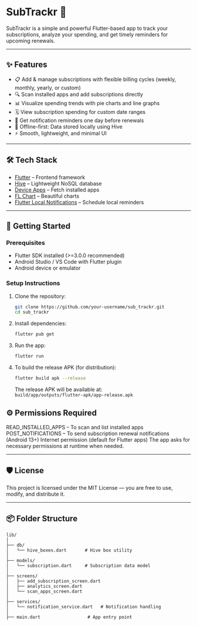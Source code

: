 # SubTrackr 📱

SubTrackr is a simple and powerful Flutter-based app to track your subscriptions, analyze your spending, and get timely reminders for upcoming renewals.

---

## ✨ Features

- 📋 Add & manage subscriptions with flexible billing cycles (weekly, monthly, yearly, or custom)
- 🔍 Scan installed apps and add subscriptions directly
- 📊 Visualize spending trends with pie charts and line graphs
- 🗓 View subscription spending for custom date ranges
- 🔔 Get notification reminders one day before renewals
- 💾 Offline-first: Data stored locally using Hive
- ⚡ Smooth, lightweight, and minimal UI

---

## 🛠 Tech Stack

- [Flutter](https://flutter.dev/) – Frontend framework
- [Hive](https://docs.hivedb.dev/) – Lightweight NoSQL database
- [Device Apps](https://pub.dev/packages/device_apps) – Fetch installed apps
- [FL Chart](https://pub.dev/packages/fl_chart) – Beautiful charts
- [Flutter Local Notifications](https://pub.dev/packages/flutter_local_notifications) – Schedule local reminders

---

## 🚀 Getting Started

### Prerequisites

- Flutter SDK installed (>=3.0.0 recommended)
- Android Studio / VS Code with Flutter plugin
- Android device or emulator

### Setup Instructions

1. Clone the repository:

    ```bash
    git clone https://github.com/your-username/sub_trackr.git
    cd sub_trackr
    ```

2. Install dependencies:

    ```bash
    flutter pub get
    ```

3. Run the app:

    ```bash
    flutter run
    ```

4. To build the release APK (for distribution):

    ```bash
    flutter build apk --release
    ```

   The release APK will be available at:  
   `build/app/outputs/flutter-apk/app-release.apk`

## ⚙️ Permissions Required

READ_INSTALLED_APPS – To scan and list installed apps
POST_NOTIFICATIONS – To send subscription renewal notifications (Android 13+)
Internet permission (default for Flutter apps)
The app asks for necessary permissions at runtime when needed.

---

## 🛡 License

This project is licensed under the MIT License — you are free to use, modify, and distribute it.

---

## 📦 Folder Structure

```plaintext
lib/
│
├── db/
│   └── hive_boxes.dart       # Hive box utility
│
├── models/
│   └── subscription.dart     # Subscription data model
│
├── screens/
│   ├── add_subscription_screen.dart
│   ├── analytics_screen.dart
│   └── scan_apps_screen.dart
│
├── services/
│   └── notification_service.dart   # Notification handling
│
├── main.dart                  # App entry point
```
